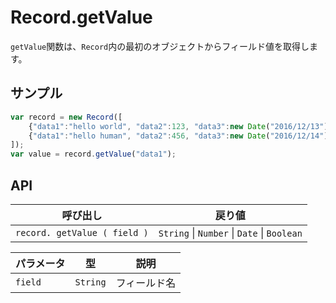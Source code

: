 # Record.getValue

`getValue`関数は、`Record`内の最初のオブジェクトからフィールド値を取得します。

## サンプル

```javascript
var record = new Record([
    {"data1":"hello world", "data2":123, "data3":new Date("2016/12/13") },
    {"data1":"hello human", "data2":456, "data3":new Date("2016/12/14") }
]);
var value = record.getValue("data1");
```

## API

| 呼び出し | 戻り値 |
|---|---|
| `record. getValue ( field )` | `String` \| `Number` \| `Date` \| `Boolean` |

| パラメータ | 型 | 説明 |
|---|---|---|
| `field` | `String` | フィールド名 |
